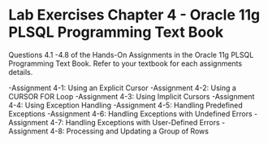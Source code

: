 # Lab Exercises Chapter 4 - Oracle 11g PLSQL Programming Text Book

Questions 4.1 -4.8 of the Hands-On Assignments in the Oracle 11g PLSQL Programming Text Book. Refer to your textbook for each assignments details.

-Assignment 4-1: Using an Explicit Cursor
-Assignment 4-2: Using a CURSOR FOR Loop
-Assignment 4-3: Using Implicit Cursors
-Assignment 4-4: Using Exception Handling
-Assignment 4-5: Handling Predefined Exceptions
-Assignment 4-6: Handling Exceptions with Undefined Errors
-Assignment 4-7: Handling Exceptions with User-Defined Errors
-Assignment 4-8: Processing and Updating a Group of Rows
